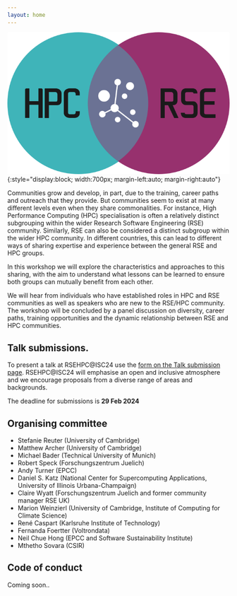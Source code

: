 ```yaml
---
layout: home
---
```


![Symbiosis](/assets/images/logo-export.png){:style="display:block; width:700px; margin-left:auto; margin-right:auto"}

Communities grow and develop, in part, due to the training, career paths and outreach that they provide. But communities seem to exist at many different levels even when they share commonalities. For instance, High Performance Computing (HPC) specialisation is often a relatively distinct subgrouping within the wider Research Software Engineering (RSE) community. Similarly, RSE can also be considered a distinct subgroup within the wider HPC community. In different countries, this can lead to different ways of sharing expertise and experience between the general RSE and HPC groups. 

In this workshop we will explore the characteristics and approaches to this sharing, with the aim to understand what lessons can be learned to ensure both groups can mutually benefit from each other.  

We will hear from individuals who have established roles in HPC and RSE communities as well as speakers who are new to the RSE/HPC community. The workshop will be concluded by a panel discussion on diversity, career paths, training opportunities and the dynamic relationship between RSE and HPC communities. 

## Talk submissions. 

To present a talk at RSEHPC@ISC24 use the [form on the Talk submission page](/submit/). RSEHPC@ISC24 will emphasise an open and inclusive atmosphere and we encourage proposals from a diverse range of areas and backgrounds.

The deadline for submissions is **29 Feb 2024**

## Organising committee
- Stefanie Reuter (University of Cambridge)
- Matthew Archer (University of Cambridge)
- Michael Bader (Technical University of Munich)
- Robert Speck (Forschungszentrum Juelich)
- Andy Turner (EPCC)
- Daniel S. Katz (National Center for Supercomputing Applications, University of Illinois Urbana-Champaign)
- Claire Wyatt (Forschungszentrum Juelich and former community manager RSE UK)
- Marion Weinzierl (University of Cambridge, Institute of Computing for Climate Science)
- René Caspart (Karlsruhe Institute of Technology)
- Fernanda Foertter (Voltrondata)
- Neil Chue Hong (EPCC and Software Sustainability Institute)
- Mthetho Sovara (CSIR)

## Code of conduct
Coming soon..
